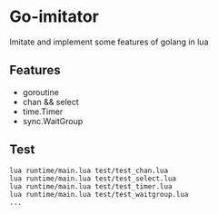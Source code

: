 Go-imitator
====
Imitate and implement some features of golang in lua

Features
---------

* goroutine
* chan && select
* time.Timer
* sync.WaitGroup

Test
---------
```
lua runtime/main.lua test/test_chan.lua
lua runtime/main.lua test/test_select.lua
lua runtime/main.lua test/test_timer.lua
lua runtime/main.lua test/test_waitgroup.lua
...
```